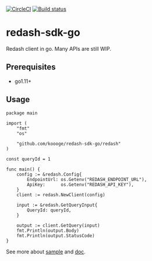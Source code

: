 [![CircleCI](https://circleci.com/gh/koooge/redash-sdk-go/tree/master.svg?style=svg)](https://circleci.com/gh/koooge/redash-sdk-go/tree/master)
[![Build status](https://ci.appveyor.com/api/projects/status/hv0ofxbhjf5flstm/branch/master?svg=true)](https://ci.appveyor.com/project/koooge/redash-sdk-go/branch/master)

# redash-sdk-go
Redash client in go. Many APIs are still WIP.

## Prerequisites
- go1.11+

## Usage
```
package main

import (
	"fmt"
	"os"

	"github.com/koooge/redash-sdk-go/redash"
)

const queryId = 1

func main() {
	config := &redash.Config{
		EndpointUrl: os.Getenv("REDASH_ENDPOINT_URL"),
		ApiKey:      os.Getenv("REDASH_API_KEY"),
	}
	client := redash.NewClient(config)

	input := &redash.GetQueryInput{
		QueryId: queryId,
	}

	output := client.GetQuery(input)
	fmt.Println(output.Body)
	fmt.Println(output.StatusCode)
}
```

See more about [sample](https://github.com/koooge/redash-sdk-go/tree/master/sample) and [doc](https://github.com/koooge/redash-sdk-go/tree/master/doc).
